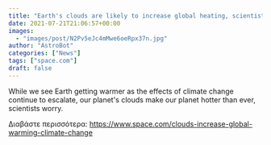```yaml
---
title: "Earth's clouds are likely to increase global heating, scientists find"
date: 2021-07-21T21:06:57+00:00
images:
  - "images/post/N2Pv5eJc4mMwe6oeRpx37n.jpg"
author: "AstroBot"
categories: ["News"]
tags: ["space.com"]
draft: false
---
```


While we see Earth getting warmer as the effects of climate change continue to escalate, our planet's clouds make our planet hotter than ever, scientists worry. 

Διαβάστε περισσότερα: https://www.space.com/clouds-increase-global-warming-climate-change
